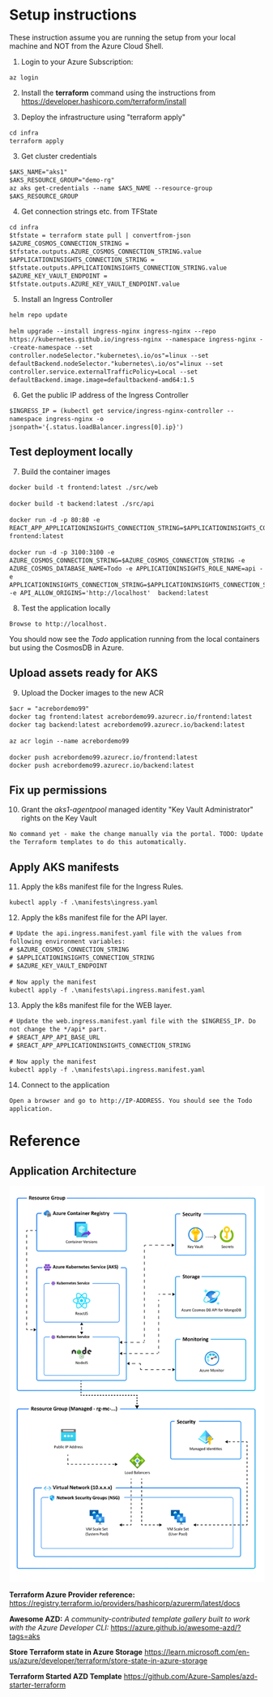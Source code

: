# Setup instructions
These instruction assume you are running the setup from your local machine and NOT from the Azure Cloud Shell.

1. Login to your Azure Subscription:
```
az login
```

2. Install the **terraform** command using the instructions from https://developer.hashicorp.com/terraform/install

3. Deploy the infrastructure using "terraform apply"
```
cd infra
terraform apply
```

3. Get cluster credentials
```
$AKS_NAME="aks1"
$AKS_RESOURCE_GROUP="demo-rg"
az aks get-credentials --name $AKS_NAME --resource-group $AKS_RESOURCE_GROUP
```

4. Get connection strings etc. from TFState
```
cd infra
$tfstate = terraform state pull | convertfrom-json
$AZURE_COSMOS_CONNECTION_STRING = $tfstate.outputs.AZURE_COSMOS_CONNECTION_STRING.value
$APPLICATIONINSIGHTS_CONNECTION_STRING = $tfstate.outputs.APPLICATIONINSIGHTS_CONNECTION_STRING.value
$AZURE_KEY_VAULT_ENDPOINT = $tfstate.outputs.AZURE_KEY_VAULT_ENDPOINT.value
```

5. Install an Ingress Controller
```
helm repo update

helm upgrade --install ingress-nginx ingress-nginx --repo https://kubernetes.github.io/ingress-nginx --namespace ingress-nginx --create-namespace --set controller.nodeSelector."kubernetes\.io/os"=linux --set defaultBackend.nodeSelector."kubernetes\.io/os"=linux --set controller.service.externalTrafficPolicy=Local --set defaultBackend.image.image=defaultbackend-amd64:1.5
```

6. Get the public IP address of the Ingress Controller
```
$INGRESS_IP = (kubectl get service/ingress-nginx-controller --namespace ingress-nginx -o jsonpath='{.status.loadBalancer.ingress[0].ip}')
```

## Test deployment locally

7. Build the container images
```
docker build -t frontend:latest ./src/web

docker build -t backend:latest ./src/api

docker run -d -p 80:80 -e REACT_APP_APPLICATIONINSIGHTS_CONNECTION_STRING=$APPLICATIONINSIGHTS_CONNECTION_STRING frontend:latest

docker run -d -p 3100:3100 -e AZURE_COSMOS_CONNECTION_STRING=$AZURE_COSMOS_CONNECTION_STRING -e AZURE_COSMOS_DATABASE_NAME=Todo -e APPLICATIONINSIGHTS_ROLE_NAME=api -e APPLICATIONINSIGHTS_CONNECTION_STRING=$APPLICATIONINSIGHTS_CONNECTION_STRING  -e API_ALLOW_ORIGINS='http://localhost'  backend:latest
```
8. Test the application locally
```
Browse to http://localhost.
```
You should now see the *Todo* application running from the local containers but using the CosmosDB in Azure.

## Upload assets ready for AKS

9. Upload the Docker images to the new ACR
```
$acr = "acrebordemo99"
docker tag frontend:latest acrebordemo99.azurecr.io/frontend:latest
docker tag backend:latest acrebordemo99.azurecr.io/backend:latest

az acr login --name acrebordemo99

docker push acrebordemo99.azurecr.io/frontend:latest
docker push acrebordemo99.azurecr.io/backend:latest
```

## Fix up permissions

10. Grant the *aks1-agentpool* managed identity "Key Vault Administrator" rights on the Key Vault
```
No command yet - make the change manually via the portal. TODO: Update the Terraform templates to do this automatically.
```

## Apply AKS manifests

11. Apply the k8s manifest file for the Ingress Rules. 
```
kubectl apply -f .\manifests\ingress.yaml
```

12. Apply the k8s manifest file for the API layer. 
```
# Update the api.ingress.manifest.yaml file with the values from following environment variables:
# $AZURE_COSMOS_CONNECTION_STRING
# $APPLICATIONINSIGHTS_CONNECTION_STRING
# $AZURE_KEY_VAULT_ENDPOINT

# Now apply the manifest
kubectl apply -f .\manifests\api.ingress.manifest.yaml
```

13. Apply the k8s manifest file for the WEB layer. 
```
# Update the web.ingress.manifest.yaml file with the $INGRESS_IP. Do not change the */api* part.
# $REACT_APP_API_BASE_URL
# $REACT_APP_APPLICATIONINSIGHTS_CONNECTION_STRING

# Now apply the manifest
kubectl apply -f .\manifests\api.ingress.manifest.yaml
```

14. Connect to the application
```
Open a browser and go to http://IP-ADDRESS. You should see the Todo application.
```

# Reference

## Application Architecture

![Application Architecture](https://raw.githubusercontent.com/Azure-Samples/todo-nodejs-mongo-aks/main/assets/resources.png)

**Terraform Azure Provider reference:**
https://registry.terraform.io/providers/hashicorp/azurerm/latest/docs

**Awesome AZD:** *A community-contributed template gallery built to work with the Azure Developer CLI:* 
https://azure.github.io/awesome-azd/?tags=aks

**Store Terraform state in Azure Storage**
https://learn.microsoft.com/en-us/azure/developer/terraform/store-state-in-azure-storage

**Terraform Started AZD Template**
https://github.com/Azure-Samples/azd-starter-terraform
